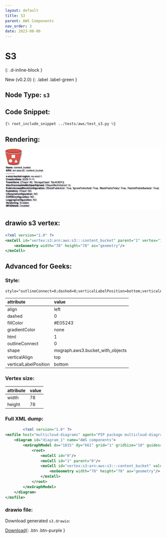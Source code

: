 ```yaml
---
layout: default
title: S3
parent: AWS Components
nav_order: 3
date: 2023-08-06
---
```


# S3
{: .d-inline-block }

New (v0.2.0)
{: .label .label-green }

## Node Type: ``s3``

## Code Snippet:

```python
{% root_include_snippet ../tests/aws/test_s3.py %}
```

## Rendering:

![lambda](output/jpg/s3.jpg)

## drawio s3 vertex:

```xml
<?xml version="1.0" ?>
<mxCell id="vertex:s3:arn:aws:s3:::content_bucket" parent="1" vertex="1">
    <mxGeometry width="78" height="78" as="geometry"/>
</mxCell>
```

## Advanced for Geeks:

### Style:
```html
style="outlineConnect=0;dashed=0;verticalLabelPosition=bottom;verticalAlign=top;align=left;html=1;shape=mxgraph.aws3.bucket_with_objects;fillColor=#E05243;gradientColor=none;"
```

| attribute | value |
|:----------|:------|
|align| left |
|dashed| 0 |
|fillColor| #E05243 |
|gradientColor| none |
|html| 1 |
|outlineConnect| 0 |
|shape| mxgraph.aws3.bucket_with_objects |
|verticalAlign| top |
|verticalLabelPosition| bottom |

### Vertex size:

| attribute | value |
|:---------|:-----------|
| width    | 78  |
| height   |78|

### Full XML dump:
```xml
        <?xml version="1.0" ?>
<mxfile host="multicloud-diagrams" agent="PIP package multicloud-diagrams. Generate resources in draw.io compatible format for Cloud infrastructure. Copyrights @ Roman Tsypuk 2023. MIT license." type="MultiCloud">
    <diagram id="diagram_1" name="AWS components">
        <mxGraphModel dx="1015" dy="661" grid="1" gridSize="10" guides="1" tooltips="1" connect="1" arrows="1" fold="1" page="1" pageScale="1" pageWidth="850" pageHeight="1100" math="0" shadow="1">
            <root>
                <mxCell id="0"/>
                <mxCell id="1" parent="0"/>
                <mxCell id="vertex:s3:arn:aws:s3:::content_bucket" value="&lt;b&gt;Name&lt;/b&gt;: content_bucket&lt;BR&gt;&lt;b&gt;ARN&lt;/b&gt;: arn:aws:s3:::content_bucket&lt;BR&gt;-----------&lt;BR&gt;&lt;b&gt;x-amz-bucket-region&lt;/b&gt;: eu-west-1&lt;BR&gt;&lt;b&gt;CreationDate&lt;/b&gt;: 2023-11-11&lt;BR&gt;&lt;b&gt;Transitions&lt;/b&gt;: [{'Days': 60, 'StorageClass': 'GLACIER'}]&lt;BR&gt;&lt;b&gt;AbortIncompleteMultipartUpload&lt;/b&gt;: {'DaysAfterInitiation': 5}&lt;BR&gt;&lt;b&gt;PublicAccessBlockConfiguration&lt;/b&gt;: {'BlockPublicAcls': True, 'IgnorePublicAcls': True, 'BlockPublicPolicy': True, 'RestrictPublicBuckets': True}&lt;BR&gt;&lt;b&gt;Expiration&lt;/b&gt;: {'Days': 90}&lt;BR&gt;&lt;b&gt;LifecycleConfiguration&lt;/b&gt;: NO&lt;BR&gt;&lt;b&gt;CORSConfiguration&lt;/b&gt;: NO&lt;BR&gt;&lt;b&gt;LoggingConfiguration&lt;/b&gt;: NO&lt;BR&gt;&lt;b&gt;Versioning&lt;/b&gt;: Enabled&lt;BR&gt;&lt;b&gt;MFADelete&lt;/b&gt;: Disabled" style="outlineConnect=0;dashed=0;verticalLabelPosition=bottom;verticalAlign=top;align=left;html=1;shape=mxgraph.aws3.bucket_with_objects;fillColor=#E05243;gradientColor=none;" parent="1" vertex="1">
                    <mxGeometry width="78" height="78" as="geometry"/>
                </mxCell>
            </root>
        </mxGraphModel>
    </diagram>
</mxfile>
```

### drawio file:

Download generated ``s3.drawio``:

[Download](output/drawio/s3.drawio){: .btn .btn-purple }